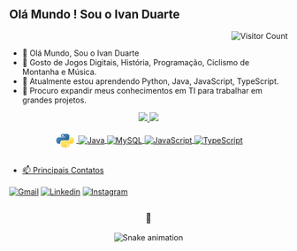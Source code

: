 ## Olá Mundo ! Sou o Ivan Duarte    
<div align="right">
  
  ![Visitor Count](https://profile-counter.glitch.me/{Ivan-Duarte}/count.svg)
</div>

- 👋 Olá Mundo, Sou o Ivan Duarte
- 👀 Gosto de Jogos Digitais, História, Programação, Ciclismo de Montanha e Música.
- 🌱 Atualmente estou aprendendo Python, Java, JavaScript, TypeScript.
- 💞️ Procuro expandir meus conhecimentos em TI para trabalhar em grandes projetos.

<div align="center">
  <a href="https://github.com/Ivan-Duarte">
  <img height="165em" src="https://github-readme-stats.vercel.app/api?username=Ivan-Duarte&show_icons=true&theme=dark&include_all_commits=true&count_private=true&locale=pt-br&title_color=ffffff&bg_color=DEG,bf611b,a03329,5d2322,040404&text_color=ffffff&icon_color=ffea00&border_color=e89715&border_radius=10&ring_color=ffffff"/>
  <img height="165em" src="https://github-readme-stats.vercel.app/api/top-langs/?username=Ivan-Duarte&theme=dark&layout=compact&langs_count=8&locale=pt-br&title_color=ffffff&bg_color=DEG,040404,0f3e50,0d7683,25b9f4&border_color=25b9f4&border_radius=7&text_color=ffffff"/>
</div>
<div align="center"><br>
  <img align="center" alt="Python" height="30" width="40" src="https://raw.githubusercontent.com/devicons/devicon/master/icons/python/python-original.svg">
  <img align="center" alt="Java" height="30" width="40" src="https://cdn.jsdelivr.net/gh/devicons/devicon/icons/java/java-original.svg">
  <img align="center" alt="MySQL" height="30" width="40" src="https://cdn.jsdelivr.net/gh/devicons/devicon/icons/mysql/mysql-original.svg">
  <img align="center" alt="JavaScript" height="30" width="40" src="https://cdn.jsdelivr.net/gh/devicons/devicon/icons/javascript/javascript-original.svg">
  <img align="center" alt="TypeScript" height="30" width="40" src="https://cdn.jsdelivr.net/gh/devicons/devicon/icons/typescript/typescript-original.svg">
</div>
  
##
  
- 📫 Principais Contatos 
<div align="left"> 
  <a href = "mailto:ivangermanoduarte@gmail.com"><img align="center" alt="Gmail" src="https://img.shields.io/badge/Gmail-D14836?style=for-the-badge&logo=gmail&logoColor=white" target="_blank"></a>
  <a href="https://www.linkedin.com/in/ivan-duarte-982532217/" target="_blank"><img align="center" alt="Linkedin" src="https://img.shields.io/badge/-LinkedIn-%230077B5?style=for-the-badge&logo=linkedin&logoColor=white" target="_blank"></a>
  <a href="https://www.instagram.com/ivangermanoduarte/" target="_blank"><img align="center" alt="Instagram" src="https://img.shields.io/badge/Instagram-E4405F?style=for-the-badge&logo=instagram&logoColor=white"></a>
</div>
 
 ##
 
<div align="center"> 
  <h3>🐍</h3> 
  
  ![Snake animation](https://github.com/Ivan-Duarte/Ivan-Duarte/blob/output/github-contribution-grid-snake.svg)
 
</div>

<!---
Ivan-Duarte/Ivan-Duarte is a ✨ special ✨ repository because its `README.md` (this file) appears on your GitHub profile.
You can click the Preview link to take a look at your changes.
--->

